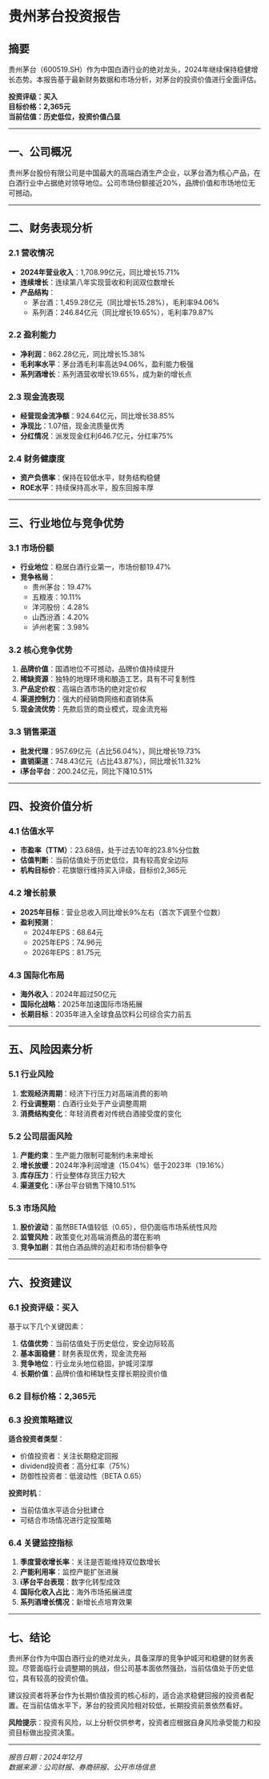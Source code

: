 # 贵州茅台投资报告

## 摘要

贵州茅台（600519.SH）作为中国白酒行业的绝对龙头，2024年继续保持稳健增长态势。本报告基于最新财务数据和市场分析，对茅台的投资价值进行全面评估。

**投资评级：买入**  
**目标价格：2,365元**  
**当前估值：历史低位，投资价值凸显**

---

## 一、公司概况

贵州茅台股份有限公司是中国最大的高端白酒生产企业，以茅台酒为核心产品，在白酒行业中占据绝对领导地位。公司市场份额接近20%，品牌价值和市场地位无可撼动。

---

## 二、财务表现分析

### 2.1 营收情况

- **2024年营业收入**：1,708.99亿元，同比增长15.71%
- **连续增长**：连续第八年实现营收和利润双位数增长
- **产品结构**：
  - 茅台酒：1,459.28亿元（同比增长15.28%），毛利率94.06%
  - 系列酒：246.84亿元（同比增长19.65%），毛利率79.87%

### 2.2 盈利能力

- **净利润**：862.28亿元，同比增长15.38%
- **毛利率水平**：茅台酒毛利率高达94.06%，盈利能力极强
- **系列酒增长**：系列酒营收增长19.65%，成为新的增长点

### 2.3 现金流表现

- **经营现金流净额**：924.64亿元，同比增长38.85%
- **净现比**：1.07倍，现金流质量优秀
- **分红情况**：派发现金红利646.7亿元，分红率75%

### 2.4 财务健康度

- **资产负债率**：保持在较低水平，财务结构稳健
- **ROE水平**：持续保持高水平，股东回报丰厚

---

## 三、行业地位与竞争优势

### 3.1 市场份额

- **行业地位**：稳居白酒行业第一，市场份额19.47%
- **竞争格局**：
  - 贵州茅台：19.47%
  - 五粮液：10.11%
  - 洋河股份：4.28%
  - 山西汾酒：4.20%
  - 泸州老窖：3.98%

### 3.2 核心竞争优势

1. **品牌价值**：国酒地位不可撼动，品牌价值持续提升
2. **稀缺资源**：独特的地理环境和酿造工艺，具有不可复制性
3. **产品定价权**：高端白酒市场的绝对定价权
4. **渠道控制力**：强大的经销商网络和直销体系
5. **现金流优势**：先款后货的商业模式，现金流充裕

### 3.3 销售渠道

- **批发代理**：957.69亿元（占比56.04%），同比增长19.73%
- **直销渠道**：748.43亿元（占比43.87%），同比增长11.32%
- **i茅台平台**：200.24亿元，同比下降10.51%

---

## 四、投资价值分析

### 4.1 估值水平

- **市盈率（TTM）**：23.68倍，处于过去10年的23.8%分位数
- **估值判断**：当前估值处于历史低位，具有较高安全边际
- **机构目标价**：花旗银行维持买入评级，目标价2,365元

### 4.2 增长前景

- **2025年目标**：营业总收入同比增长9%左右（首次下调至个位数）
- **盈利预测**：
  - 2024年EPS：68.64元
  - 2025年EPS：74.96元
  - 2026年EPS：81.75元

### 4.3 国际化布局

- **海外收入**：2024年超过50亿元
- **国际化战略**：2025年加速国际市场拓展
- **长期目标**：2035年进入全球食品饮料公司综合实力前五

---

## 五、风险因素分析

### 5.1 行业风险

1. **宏观经济周期**：经济下行压力对高端消费的影响
2. **行业调整期**：白酒行业处于产业调整周期
3. **消费结构变化**：年轻消费者对传统白酒接受度的变化

### 5.2 公司层面风险

1. **产能约束**：生产能力限制可能制约未来增长
2. **增长放缓**：2024年净利润增速（15.04%）低于2023年（19.16%）
3. **库存压力**：行业整体存货压力较大
4. **渠道变化**：i茅台平台销售下降10.51%

### 5.3 市场风险

1. **股价波动**：虽然BETA值较低（0.65），但仍面临市场系统性风险
2. **监管风险**：政策变化对高端消费品的潜在影响
3. **竞争加剧**：其他白酒品牌的追赶和市场份额争夺

---

## 六、投资建议

### 6.1 投资评级：**买入**

基于以下几个关键因素：

1. **估值优势**：当前估值处于历史低位，安全边际较高
2. **基本面稳健**：财务表现优秀，现金流充裕
3. **竞争地位**：行业龙头地位稳固，护城河深厚
4. **长期价值**：品牌价值和稀缺性支撑长期投资价值

### 6.2 目标价格：**2,365元**

### 6.3 投资策略建议

**适合投资者类型**：
- 价值投资者：关注长期稳定回报
- dividend投资者：高分红率（75%）
- 防御性投资者：低波动性（BETA 0.65）

**投资时机**：
- 当前估值水平适合分批建仓
- 可结合市场情况进行定投策略

### 6.4 关键监控指标

1. **季度营收增长率**：关注是否能维持双位数增长
2. **产能利用率**：监控产能扩张进展
3. **i茅台平台表现**：数字化转型成效
4. **国际化收入占比**：海外市场拓展进度
5. **系列酒增长情况**：新增长点培育效果

---

## 七、结论

贵州茅台作为中国白酒行业的绝对龙头，具备深厚的竞争护城河和稳健的财务表现。尽管面临行业调整期的挑战，但公司基本面依然强劲，当前估值处于历史低位，具有较高的投资价值。

建议投资者将茅台作为长期价值投资的核心标的，适合追求稳健回报的投资者配置。在当前估值水平下，茅台的投资风险相对较低，长期投资前景依然看好。

**风险提示**：投资有风险，以上分析仅供参考，投资者应根据自身风险承受能力和投资目标做出投资决策。

---

*报告日期：2024年12月*  
*数据来源：公司财报、券商研报、公开市场信息*